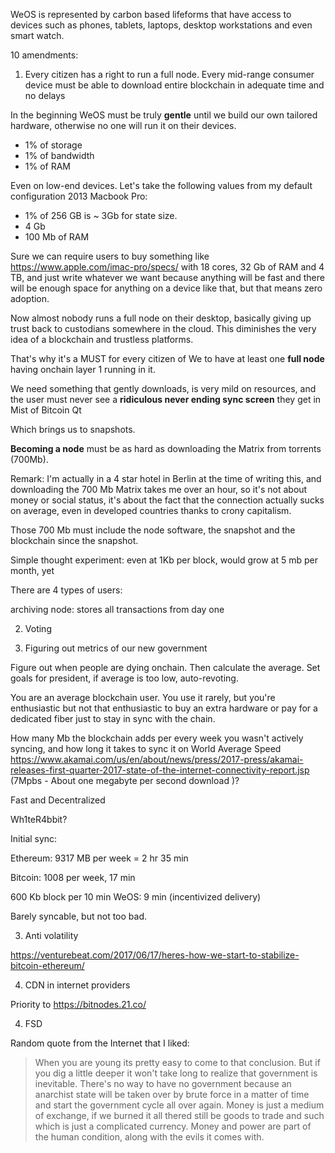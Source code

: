 WeOS is represented by carbon based lifeforms that have access to devices such as phones, tablets, laptops, desktop workstations and even smart watch.

10 amendments:

1. Every citizen has a right to run a full node. Every mid-range consumer device must be able to download entire blockchain in adequate time and no delays

In the beginning WeOS must be truly __gentle__ until we build our own tailored hardware, otherwise no one will run it on their devices.

* 1% of storage
* 1% of bandwidth
* 1% of RAM

Even on low-end devices. Let's take the following values from my default configuration 2013 Macbook Pro:

* 1% of 256 GB is ~ 3Gb for state size.
* 4 Gb
* 100 Mb of RAM

Sure we can require users to buy something like https://www.apple.com/imac-pro/specs/ with 18 cores, 32 Gb of RAM and 4 TB, and just write whatever we want because anything will be fast and there will be enough space for anything on a device like that, but that means zero adoption.

Now almost nobody runs a full node on their desktop, basically giving up trust back to custodians somewhere in the cloud. This diminishes the very idea of a blockchain and trustless platforms.

That's why it's a MUST for every citizen of We to have at least one __full node__ having onchain layer 1 running in it.

We need something that gently downloads, is very mild on resources, and the user must never see a __ridiculous never ending sync screen__ they get in Mist of Bitcoin Qt

Which brings us to snapshots.

__Becoming a node__ must be as hard as downloading the Matrix from torrents (700Mb).

Remark: I'm actually in a 4 star hotel in Berlin at the time of writing this, and downloading the 700 Mb Matrix takes me over an hour, so it's not about money or social status, it's about the fact that the connection actually sucks on average, even in developed countries thanks to crony capitalism.

Those 700 Mb must include the node software, the snapshot and the blockchain since the snapshot.

Simple thought experiment: even at 1Kb per block, would grow at 5 mb per month, yet




There are 4 types of users:

archiving node: stores all transactions from day one


2. Voting

3. Figuring out metrics of our new government


Figure out when people are dying onchain. Then calculate the average. Set goals for president, if average is too low, auto-revoting.





You are an average blockchain user. You use it rarely, but you're enthusiastic but not that enthusiastic to buy an extra hardware or pay for a dedicated fiber just to stay in sync with the chain.

How many Mb the blockchain adds per every week you wasn't actively syncing, and how long it takes to sync it on World Average Speed https://www.akamai.com/us/en/about/news/press/2017-press/akamai-releases-first-quarter-2017-state-of-the-internet-connectivity-report.jsp (7Mpbs - About one megabyte per second download )?



Fast and Decentralized




Wh1teR4bbit?



Initial sync:

Ethereum: 9317 MB per week = 2 hr 35 min

Bitcoin: 1008 per week, 17 min

600 Kb block per 10 min
WeOS:  9 min (incentivized delivery)




Barely syncable, but not too bad.



3. Anti volatility

https://venturebeat.com/2017/06/17/heres-how-we-start-to-stabilize-bitcoin-ethereum/


4. CDN in internet providers

Priority to
https://bitnodes.21.co/

4. FSD

Random quote from the Internet that I liked:

> When you are young its pretty easy to come to that conclusion. But if you dig a little deeper it won't take long to realize that government is inevitable. There's no way to have no government because an anarchist state will be taken over by brute force in a matter of time and start the government cycle all over again. Money is just a medium of exchange, if we burned it all thered still be goods to trade and such which is just a complicated currency. Money and power are part of the human condition, along with the evils it comes with.
